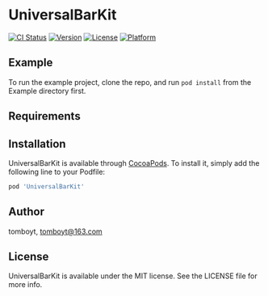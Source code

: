 # UniversalBarKit

[![CI Status](https://img.shields.io/travis/tomboyt/UniversalBarKit.svg?style=flat)](https://travis-ci.org/tomboyt/UniversalBarKit)
[![Version](https://img.shields.io/cocoapods/v/UniversalBarKit.svg?style=flat)](https://cocoapods.org/pods/UniversalBarKit)
[![License](https://img.shields.io/cocoapods/l/UniversalBarKit.svg?style=flat)](https://cocoapods.org/pods/UniversalBarKit)
[![Platform](https://img.shields.io/cocoapods/p/UniversalBarKit.svg?style=flat)](https://cocoapods.org/pods/UniversalBarKit)

## Example

To run the example project, clone the repo, and run `pod install` from the Example directory first.

## Requirements

## Installation

UniversalBarKit is available through [CocoaPods](https://cocoapods.org). To install
it, simply add the following line to your Podfile:

```ruby
pod 'UniversalBarKit'
```

## Author

tomboyt, tomboyt@163.com

## License

UniversalBarKit is available under the MIT license. See the LICENSE file for more info.
